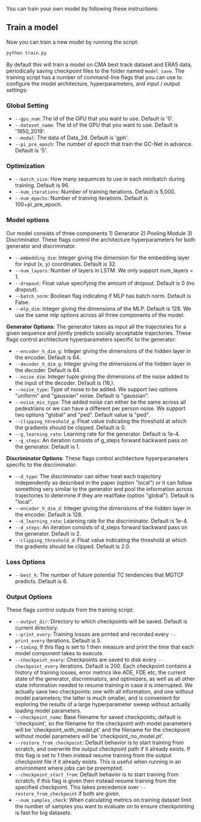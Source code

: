 You can train your own model by following these instructions:


## Train a model

Now you can train a new model by running the script:

```bash
python train.py
```

By default this will train a model on CMA best track dataset and ERA5 data, periodically saving checkpoint files to the folder named `model_save`. The training script has a number of command-line flags that you can use to configure the model architecture, hyperparameters, and input / output settings:

### Global Setting
- `--gpu_num`: The id of the GPU that you want to use. Default is '0'.
- `--dataset_name`: The id of the GPU that you want to use. Default is '1950_2019'.
- `--modal`: The data of Data_2d. Default is 'gph'.
- `--pi_pre_epoch`: The number of epoch that train the GC-Net in advance. Default is '5'.

### Optimization

- `--batch_size`: How many sequences to use in each minibatch during training. Default is 96.
- `--num_iterations`: Number of training iterations. Default is 5,000.
- `--num_epochs`: Number of training iterations. Default is 100+pi_pre_epoch.

### Model options
Our model consists of three components 1) Generator 2) Pooling Module 3) Discriminator. These flags control the architecture hyperparameters for both generator and discriminator.

- `--embedding_dim`: Integer giving the dimension for the embedding layer for input (x, y) coordinates. Default is 32.
- `--num_layers`: Number of layers in LSTM. We only support num_layers = 1.
- `--dropout`: Float value specifying the amount of dropout. Default is 0 (no dropout).
- `--batch_norm`: Boolean flag indicating if MLP has batch norm. Default is False.
- `--mlp_dim`: Integer giving the dimensions of the MLP. Default is 128.
We use the same mlp options across all three components of the model.

**Generator Options**: The generator takes as input all the trajectories for a given sequence and jointly predicts socially acceptable trajectories. These flags control architecture hyperparameters specific to the generator:
- `--encoder_h_dim_g`: Integer giving the dimensions of the hidden layer in the encoder. Default is 64.
- `--decoder_h_dim_g`: Integer giving the dimensions of the hidden layer in the decoder. Default is 64.
- `--noise_dim`: Integer tuple giving the dimensions of the noise added to the input of the decoder. Default is (16,).
- `--noise_type`: Type of noise to be added. We support two options "uniform" and "gaussian" noise. Default is "gaussian".
- `--noise_mix_type`: The added noise can either be the same across all pedestrians or we can have a different per person noise. We support two options "global" and "ped". Default value is "ped".
- `--clipping_threshold_g`: Float value indicating the threshold at which the gradients should be clipped. Default is 0.
- `--g_learning_rate`: Learning rate for the generator. Default is 1e-4.
- `--g_steps`: An iteration consists of g_steps forward backward pass on the generator. Default is 1.


**Discriminator Options**: These flags control architecture hyperparameters specific to the discriminator:
- `--d_type`: The discriminator can either treat each trajectory independently as described in the paper (option "local") or it can follow something very similar to the generator and pool the information across trajectories to determine if they are real/fake (option "global"). Default is "local".
- `--encoder_h_dim_d`:  Integer giving the dimensions of the hidden layer in the encoder. Default is 128.
- `--d_learning_rate`: Learning rate for the discriminator. Default is 1e-4.
- `--d_steps`: An iteration consists of d_steps forward backward pass on the generator. Default is 2.
- `--clipping_threshold_d`: Float value indicating the threshold at which the gradients should be clipped. Default is 2.0.

### Loss Options
- `--best_k`: The number of future potential TC tendencies that MGTCF predicts. Default is 6.

### Output Options
These flags control outputs from the training script:

- `--output_dir`: Directory to which checkpoints will be saved. Default is current directory.
- `--print_every`: Training losses are printed and recorded every `--print_every` iterations. Default is 5.
- `--timing`: If this flag is set to 1 then measure and print the time that each model component takes to execute.
- `--checkpoint_every`: Checkpoints are saved to disk every `--checkpoint_every` iterations. Default is 200. Each checkpoint contains a history of training losses, error metrics like ADE, FDE etc,  the current state of the generator, discriminators, and optimizers, as well as all other state information needed to resume training in case it is interrupted. We actually save two checkpoints: one with all information, and one without model parameters; the latter is much smaller, and is convenient for exploring the results of a large hyperparameter sweep without actually loading model parameters.
- `--checkpoint_name`: Base filename for saved checkpoints; default is 'checkpoint', so the filename for the checkpoint with model parameters will be 'checkpoint_with_model.pt' and the filename for the checkpoint without model parameters will be 'checkpoint_no_model.pt'.
- `--restore_from_checkpoint`: Default behavior is to start training from scratch, and overwrite the output checkpoint path if it already exists. If this flag is set to 1 then instead resume training from the output checkpoint file if it already exists. This is useful when running in an environment where jobs can be preempted.
- `--checkpoint_start_from`: Default behavior is to start training from scratch; if this flag is given then instead resume training from the specified checkpoint. This takes precedence over `--restore_from_checkpoint` if both are given.
- `--num_samples_check`: When calculating metrics on training dataset limit the number of samples you want to evaluate on to ensure checkpointing is fast for big datasets.
